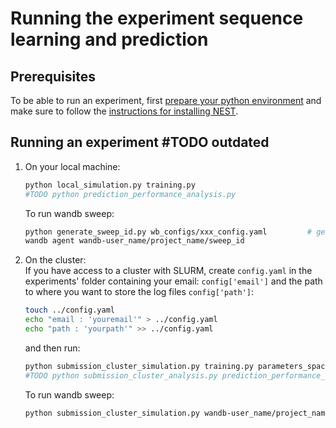 # Running the experiment sequence learning and prediction

## Prerequisites

To be able to run an experiment, first [prepare your python environment](../../README.md) 
and make sure to follow the [instructions for installing NEST](../../README.md#software-requirements).

## Running an experiment #TODO outdated

1. On your local machine:
   ```bash 
   python local_simulation.py training.py 
   #TODO python prediction_performance_analysis.py
   ```

   To run wandb sweep:
   ```bash
   python generate_sweep_id.py wb_configs/xxx_config.yaml         # generate a `sweep_id`
   wandb agent wandb-user_name/project_name/sweep_id
   ```

2. On the cluster:   
   If you have access to a cluster with SLURM, create `config.yaml` in the experiments' folder 
   containing your email: `config['email']` and the path to where you want to store the log files `config['path']`:
   ```bash
   touch ../config.yaml 
   echo "email : 'youremail'" > ../config.yaml 
   echo "path : 'yourpath'" >> ../config.yaml 
   ```
   and then run:
   ```bash
   python submission_cluster_simulation.py training.py parameters_space.py
   #TODO python submission_cluster_analysis.py prediction_performance_analysis.py
   ```

   To run wandb sweep:
   ```bash
   python submission_cluster_simulation.py wandb-user_name/project_name/sweep_id NUMBER_RUNS parameters_space.py 
   ```